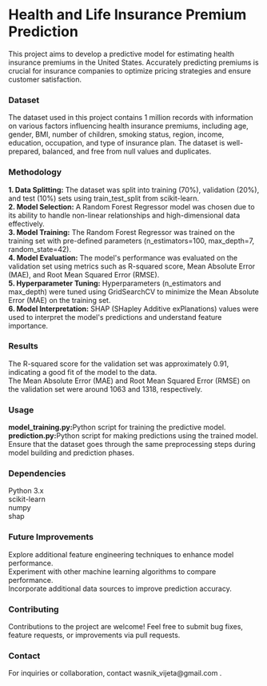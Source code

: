 <h1>Health and Life Insurance Premium Prediction</h1>
<p>This project aims to develop a predictive model for estimating health insurance premiums in the United States. Accurately predicting premiums is crucial for insurance companies to optimize pricing strategies and ensure customer satisfaction.</p>

<h3>Dataset</h3>
The dataset used in this project contains 1 million records with information on various factors influencing health insurance premiums, including age, gender, BMI, number of children, smoking status, region, income, education, occupation, and type of insurance plan. The dataset is well-prepared, balanced, and free from null values and duplicates.
<br>

<h3>Methodology</h3>
<strong>1. Data Splitting:</strong> The dataset was split into training (70%), validation (20%), and test (10%) sets using train_test_split from scikit-learn.
<br>
<strong>2. Model Selection:</strong> A Random Forest Regressor model was chosen due to its ability to handle non-linear relationships and high-dimensional data effectively.
<br>
<strong>3. Model Training:</strong> The Random Forest Regressor was trained on the training set with pre-defined parameters (n_estimators=100, max_depth=7, random_state=42).
<br>
<strong>4. Model Evaluation:</strong> The model's performance was evaluated on the validation set using metrics such as R-squared score, Mean Absolute Error (MAE), and Root Mean Squared Error (RMSE).
<br>
<strong>5. Hyperparameter Tuning:</strong> Hyperparameters (n_estimators and max_depth) were tuned using GridSearchCV to minimize the Mean Absolute Error (MAE) on the training set.
<br>
<strong>6. Model Interpretation:</strong> SHAP (SHapley Additive exPlanations) values were used to interpret the model's predictions and understand feature importance.
<br>

<h3>Results</h3>
The R-squared score for the validation set was approximately 0.91, indicating a good fit of the model to the data.
<br>
The Mean Absolute Error (MAE) and Root Mean Squared Error (RMSE) on the validation set were around 1063 and 1318, respectively.
<br>

<h3>Usage</h3>
<strong>model_training.py:</strong>Python script for training the predictive model.
<br>
<strong>prediction.py:</strong>Python script for making predictions using the trained model.
<br>
Ensure that the dataset goes through the same preprocessing steps during model building and prediction phases.
<br>

<h3>Dependencies</h3>
Python 3.x
<br>
scikit-learn
<br>
numpy
<br>
shap
<br>

<h3>Future Improvements</h3>
Explore additional feature engineering techniques to enhance model performance.
<br>
Experiment with other machine learning algorithms to compare performance.
<br>
Incorporate additional data sources to improve prediction accuracy.
<br>

<h3>Contributing</h3>
Contributions to the project are welcome! Feel free to submit bug fixes, feature requests, or improvements via pull requests.
<br>

<h3>Contact</h3>
For inquiries or collaboration, contact wasnik_vijeta@gmail.com .
